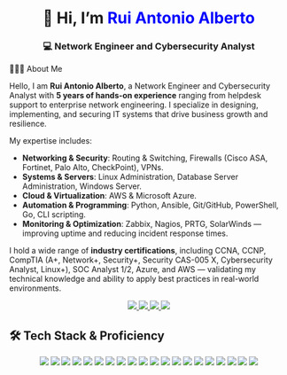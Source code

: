 <!-- Profile Header -->
<h1 align="center">👋 Hi, I’m <span style="color:#0000FF">Rui Antonio Alberto</span></h1>
<h3 align="center">💻 Network Engineer and Cybersecurity Analyst</h3>

 👨🏾‍💻 About Me

Hello, I am **Rui Antonio Alberto**, a Network Engineer and Cybersecurity Analyst with **5 years of hands-on experience** ranging from helpdesk support to enterprise network engineering. I specialize in designing, implementing, and securing IT systems that drive business growth and resilience.  

My expertise includes:  
- **Networking & Security**: Routing & Switching, Firewalls (Cisco ASA, Fortinet, Palo Alto, CheckPoint), VPNs.  
- **Systems & Servers**: Linux Administration, Database Server Administration, Windows Server.  
- **Cloud & Virtualization**: AWS & Microsoft Azure.  
- **Automation & Programming**: Python, Ansible, Git/GitHub, PowerShell, Go, CLI scripting.  
- **Monitoring & Optimization**: Zabbix, Nagios, PRTG, SolarWinds — improving uptime and reducing incident response times.  

I hold a wide range of **industry certifications**, including CCNA, CCNP, CompTIA (A+, Network+, Security+, Security CAS-005 X, Cybersecurity Analyst, Linux+), SOC Analyst 1/2, Azure, and AWS — validating my technical knowledge and ability to apply best practices in real-world environments.

<p align="center">
  <a href="https://www.youtube.com/@RAATech-Engineer" target="_blank">
    <img src="https://img.shields.io/badge/YouTube-1.2K-red?style=for-the-badge&logo=youtube&logoColor=white" />
  </a>
  <a href="https://www.youtube.com/@RAATech-Engineer" target="_blank">
    <img src="https://img.shields.io/badge/YouTube%20Views-50K-orange?style=for-the-badge&logo=youtube&logoColor=white" />
  </a>
  <a href="https://github.com/RuiAntonioAlberto" target="_blank">
    <img src="https://img.shields.io/badge/GitHub%20Stars-874-black?style=for-the-badge&logo=github&logoColor=white" />
  </a>
  <a href="https://www.linkedin.com/in/rui-antonio-alberto" target="_blank">
    <img src="https://img.shields.io/badge/Followers-320-blue?style=for-the-badge&logo=linkedin&logoColor=white" />
  </a>
</p>

## 🛠️ Tech Stack & Proficiency

<p align="center">
  <img src="https://img.shields.io/badge/Cisco-blue?style=for-the-badge&logo=cisco&logoColor=white" />
  <img src="https://img.shields.io/badge/Fortinet-red?style=for-the-badge&logo=fortinet&logoColor=white" />
  <img src="https://img.shields.io/badge/PaloAlto-orange?style=for-the-badge&logo=paloaltonetworks&logoColor=white" />
  <img src="https://img.shields.io/badge/pfSense-lightgrey?style=for-the-badge" />
  <img src="https://img.shields.io/badge/Linux-black?style=for-the-badge&logo=linux&logoColor=white" />
  <img src="https://img.shields.io/badge/Windows%20Server-blue?style=for-the-badge&logo=windows&logoColor=white" />
  <img src="https://img.shields.io/badge/VMware-green?style=for-the-badge&logo=vmware&logoColor=white" />
  <img src="https://img.shields.io/badge/AWS-orange?style=for-the-badge&logo=amazonaws&logoColor=white" />
  <img src="https://img.shields.io/badge/Azure-blue?style=for-the-badge&logo=microsoftazure&logoColor=white" />
  <img src="https://img.shields.io/badge/SQL%20Server-red?style=for-the-badge&logo=microsoftsqlserver&logoColor=white" />
  <img src="https://img.shields.io/badge/MySQL-blue?style=for-the-badge&logo=mysql&logoColor=white" />
  <img src="https://img.shields.io/badge/Python-yellow?style=for-the-badge&logo=python&logoColor=white" />
  <img src="https://img.shields.io/badge/Bash-black?style=for-the-badge&logo=gnubash&logoColor=white" />
  <img src="https://img.shields.io/badge/PowerShell-blue?style=for-the-badge&logo=powershell&logoColor=white" />
  <img src="https://img.shields.io/badge/Go-blue?style=for-the-badge&logo=go&logoColor=white" />
  <img src="https://img.shields.io/badge/GitHub-black?style=for-the-badge&logo=github&logoColor=white" />
  <img src="https://img.shields.io/badge/Zabbix-red?style=for-the-badge&logo=zabbix&logoColor=white" />
  <img src="https://img.shields.io/badge/Nagios-lightgrey?style=for-the-badge" />
  <img src="https://img.shields.io/badge/Wireshark-blue?style=for-the-badge&logo=wireshark&logoColor=white" />
  <img src="https://img.shields.io/badge/Elastic-blue?style=for-the-badge&logo=elastic&logoColor=white" />
</p>
